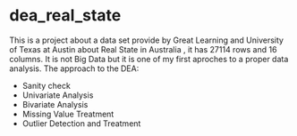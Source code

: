 # dea_real_state
This is a project about a data set provide by Great Learning and University of Texas at Austin about Real State in Australia , it has 27114 rows and 16 columns. It is not Big Data but it is one of my first aproches to a proper data analysis. 
The approach to the DEA: 
- Sanity check
- Univariate Analysis 
- Bivariate Analysis 
- Missing Value Treatment 
- Outlier Detection and Treatment

